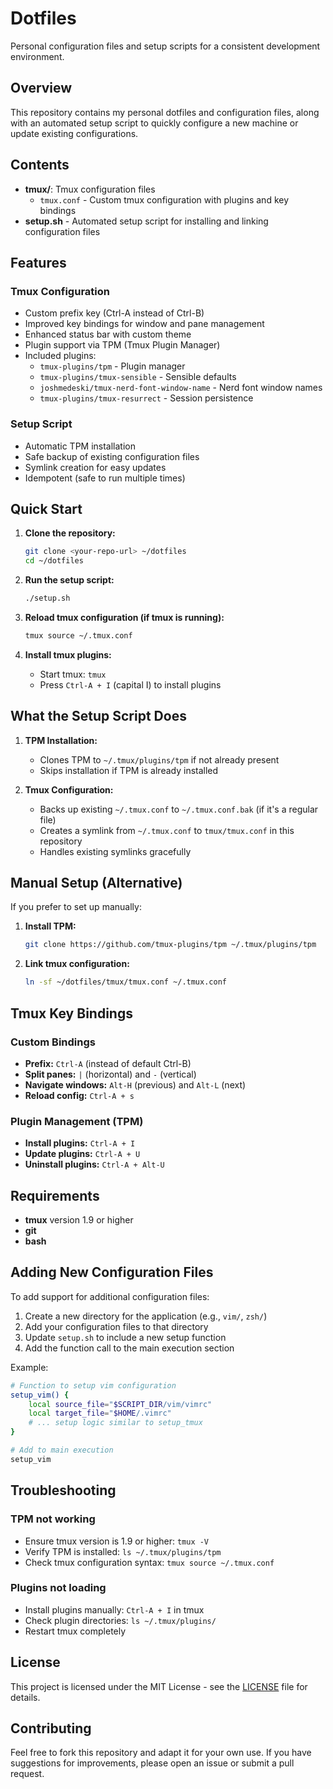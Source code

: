 # Dotfiles

Personal configuration files and setup scripts for a consistent development
environment.

## Overview

This repository contains my personal dotfiles and configuration files, along
with an automated setup script to quickly configure a new machine or update
existing configurations.

## Contents

- **tmux/**: Tmux configuration files
  - `tmux.conf` - Custom tmux configuration with plugins and key bindings
- **setup.sh** - Automated setup script for installing and linking
  configuration files

## Features

### Tmux Configuration

- Custom prefix key (Ctrl-A instead of Ctrl-B)
- Improved key bindings for window and pane management
- Enhanced status bar with custom theme
- Plugin support via TPM (Tmux Plugin Manager)
- Included plugins:
  - `tmux-plugins/tpm` - Plugin manager
  - `tmux-plugins/tmux-sensible` - Sensible defaults
  - `joshmedeski/tmux-nerd-font-window-name` - Nerd font window names
  - `tmux-plugins/tmux-resurrect` - Session persistence

### Setup Script

- Automatic TPM installation
- Safe backup of existing configuration files
- Symlink creation for easy updates
- Idempotent (safe to run multiple times)

## Quick Start

1. **Clone the repository:**

   ```bash
   git clone <your-repo-url> ~/dotfiles
   cd ~/dotfiles
   ```

2. **Run the setup script:**

   ```bash
   ./setup.sh
   ```

3. **Reload tmux configuration (if tmux is running):**

   ```bash
   tmux source ~/.tmux.conf
   ```

4. **Install tmux plugins:**
   - Start tmux: `tmux`
   - Press `Ctrl-A + I` (capital I) to install plugins

## What the Setup Script Does

1. **TPM Installation:**
   - Clones TPM to `~/.tmux/plugins/tpm` if not already present
   - Skips installation if TPM is already installed

2. **Tmux Configuration:**
   - Backs up existing `~/.tmux.conf` to `~/.tmux.conf.bak` (if it's a
     regular file)
   - Creates a symlink from `~/.tmux.conf` to `tmux/tmux.conf` in this
     repository
   - Handles existing symlinks gracefully

## Manual Setup (Alternative)

If you prefer to set up manually:

1. **Install TPM:**

   ```bash
   git clone https://github.com/tmux-plugins/tpm ~/.tmux/plugins/tpm
   ```

2. **Link tmux configuration:**

   ```bash
   ln -sf ~/dotfiles/tmux/tmux.conf ~/.tmux.conf
   ```

## Tmux Key Bindings

### Custom Bindings

- **Prefix:** `Ctrl-A` (instead of default Ctrl-B)
- **Split panes:** `|` (horizontal) and `-` (vertical)
- **Navigate windows:** `Alt-H` (previous) and `Alt-L` (next)
- **Reload config:** `Ctrl-A + s`

### Plugin Management (TPM)

- **Install plugins:** `Ctrl-A + I`
- **Update plugins:** `Ctrl-A + U`
- **Uninstall plugins:** `Ctrl-A + Alt-U`

## Requirements

- **tmux** version 1.9 or higher
- **git**
- **bash**

## Adding New Configuration Files

To add support for additional configuration files:

1. Create a new directory for the application (e.g., `vim/`, `zsh/`)
2. Add your configuration files to that directory
3. Update `setup.sh` to include a new setup function
4. Add the function call to the main execution section

Example:

```bash
# Function to setup vim configuration
setup_vim() {
    local source_file="$SCRIPT_DIR/vim/vimrc"
    local target_file="$HOME/.vimrc"
    # ... setup logic similar to setup_tmux
}

# Add to main execution
setup_vim
```

## Troubleshooting

### TPM not working

- Ensure tmux version is 1.9 or higher: `tmux -V`
- Verify TPM is installed: `ls ~/.tmux/plugins/tpm`
- Check tmux configuration syntax: `tmux source ~/.tmux.conf`

### Plugins not loading

- Install plugins manually: `Ctrl-A + I` in tmux
- Check plugin directories: `ls ~/.tmux/plugins/`
- Restart tmux completely

## License

This project is licensed under the MIT License - see the [LICENSE](LICENSE)
file for details.

## Contributing

Feel free to fork this repository and adapt it for your own use. If you have
suggestions for improvements, please open an issue or submit a pull request.
